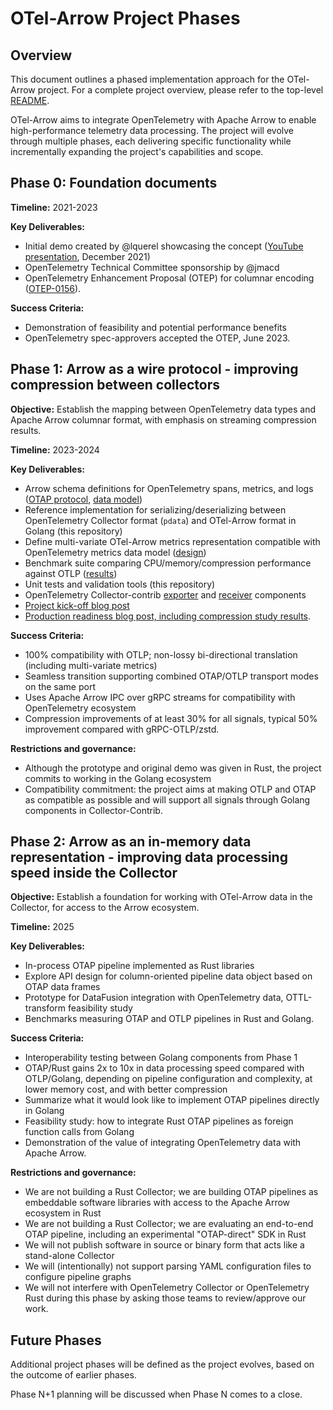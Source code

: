 # OTel-Arrow Project Phases

## Overview

This document outlines a phased implementation approach for the OTel-Arrow
project. For a complete project overview, please refer to the top-level
[README](../README.md).

OTel-Arrow aims to integrate OpenTelemetry with Apache Arrow to enable
high-performance telemetry data processing. The project will evolve through
multiple phases, each delivering specific functionality while incrementally
expanding the project's capabilities and scope.

## Phase 0: Foundation documents

**Timeline:** 2021-2023

**Key Deliverables:**

- Initial demo created by @lquerel showcasing the concept ([YouTube
  presentation](https://www.youtube.com/watch?v=9dGGjREaggY), December 2021)
- OpenTelemetry Technical Committee sponsorship by @jmacd
- OpenTelemetry Enhancement Proposal (OTEP) for columnar encoding
  ([OTEP-0156](https://github.com/open-telemetry/opentelemetry-specification/blob/main/oteps/0156-columnar-encoding.md)).

**Success Criteria:**

- Demonstration of feasibility and potential performance benefits
- OpenTelemetry spec-approvers accepted the OTEP, June 2023.

## Phase 1: Arrow as a wire protocol - improving compression between collectors

**Objective:** Establish the mapping between OpenTelemetry data types and Apache
Arrow columnar format, with emphasis on streaming compression results.

**Timeline:** 2023-2024

**Key Deliverables:**

- Arrow schema definitions for OpenTelemetry spans, metrics, and logs ([OTAP
  protocol](../proto/opentelemetry/proto/experimental/arrow/v1/arrow_service.proto),
  [data model](./data_model.md))
- Reference implementation for serializing/deserializing between OpenTelemetry
  Collector format (`pdata`) and OTel-Arrow format in Golang (this repository)
- Define multi-variate OTel-Arrow metrics representation compatible with
  OpenTelemetry metrics data model ([design](./multivariate-design.md))
- Benchmark suite comparing CPU/memory/compression performance against OTLP
  ([results](./benchmarks.md))
- Unit tests and validation tools (this repository)
- OpenTelemetry Collector-contrib
  [exporter](https://github.com/open-telemetry/opentelemetry-collector-contrib/blob/main/exporter/otelarrowexporter/README.md)
  and
  [receiver](https://github.com/open-telemetry/opentelemetry-collector-contrib/blob/main/receiver/otelarrowreceiver/README.md)
  components
- [Project kick-off blog post](https://opentelemetry.io/blog/2023/otel-arrow/)
- [Production readiness blog post, including compression study
  results](https://opentelemetry.io/blog/2024/otel-arrow-production).

**Success Criteria:**

- 100% compatibility with OTLP; non-lossy bi-directional translation (including
  multi-variate metrics)
- Seamless transition supporting combined OTAP/OTLP transport modes on the same
  port
- Uses Apache Arrow IPC over gRPC streams for compatibility with OpenTelemetry
  ecosystem
- Compression improvements of at least 30% for all signals, typical 50%
  improvement compared with gRPC-OTLP/zstd.

**Restrictions and governance:**

- Although the prototype and original demo was given in Rust, the project
  commits to working in the Golang ecosystem
- Compatibility commitment: the project aims at making OTLP and OTAP as
  compatible as possible and will support all signals through Golang components
  in Collector-Contrib.

## Phase 2: Arrow as an in-memory data representation - improving data processing speed inside the Collector

**Objective:** Establish a foundation for working with OTel-Arrow data in the
Collector, for access to the Arrow ecosystem.

**Timeline:** 2025

**Key Deliverables:**

- In-process OTAP pipeline implemented as Rust libraries
- Explore API design for column-oriented pipeline data object based on OTAP data
  frames
- Prototype for DataFusion integration with OpenTelemetry data, OTTL-transform
  feasibility study
- Benchmarks measuring OTAP and OTLP pipelines in Rust and Golang.

**Success Criteria:**

- Interoperability testing between Golang components from Phase 1
- OTAP/Rust gains 2x to 10x in data processing speed compared with OTLP/Golang,
  depending on pipeline configuration and complexity, at lower memory cost, and
  with better compression
- Summarize what it would look like to implement OTAP pipelines directly in
  Golang
- Feasibility study: how to integrate Rust OTAP pipelines as foreign function
  calls from Golang
- Demonstration of the value of integrating OpenTelemetry data with Apache
  Arrow.

**Restrictions and governance:**

- We are not building a Rust Collector; we are building OTAP pipelines as
  embeddable software libraries with access to the Apache Arrow ecosystem in
  Rust
- We are not building a Rust Collector; we are evaluating an end-to-end OTAP
  pipeline, including an experimental "OTAP-direct" SDK in Rust
- We will not publish software in source or binary form that acts like a
  stand-alone Collector
- We will (intentionally) not support parsing YAML configuration files to
  configure pipeline graphs
- We will not interfere with OpenTelemetry Collector or OpenTelemetry Rust
  during this phase by asking those teams to review/approve our work.

## Future Phases

Additional project phases will be defined as the project evolves, based on the
outcome of earlier phases.

Phase N+1 planning will be discussed when Phase N comes to a close.
